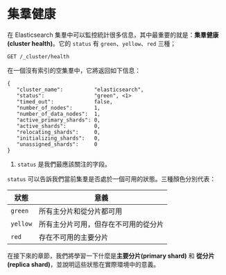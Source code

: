 # 集羣健康

在 Elasticsearch 集羣中可以監控統計很多信息，其中最重要的就是：**集羣健康(cluster health)**。它的 `status` 有 `green`、`yellow`、`red` 三種；

```
GET /_cluster/health
```

在一個沒有索引的空集羣中，它將返回如下信息：

```Js
{
   "cluster_name":          "elasticsearch",
   "status":                "green", <1>
   "timed_out":             false,
   "number_of_nodes":       1,
   "number_of_data_nodes":  1,
   "active_primary_shards": 0,
   "active_shards":         0,
   "relocating_shards":     0,
   "initializing_shards":   0,
   "unassigned_shards":     0
}
```
1.  `status` 是我們最應該關注的字段。

`status` 可以告訴我們當前集羣是否處於一個可用的狀態。三種顏色分別代表：

| 狀態     | 意義                                     |
| -------- | ---------------------------------------- |
| `green`  | 所有主分片和從分片都可用               |
| `yellow` | 所有主分片可用，但存在不可用的從分片 |
| `red`    | 存在不可用的主要分片                 |

在接下來的章節，我們將學習一下什麼是**主要分片(primary shard)** 和 **從分片(replica shard)**，並說明這些狀態在實際環境中的意義。
